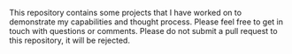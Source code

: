 This repository contains some projects that I have worked on to demonstrate my capabilities and thought process. Please 
feel free to get in touch with questions or comments. Please do not submit a pull request to this repository, it will 
be rejected.